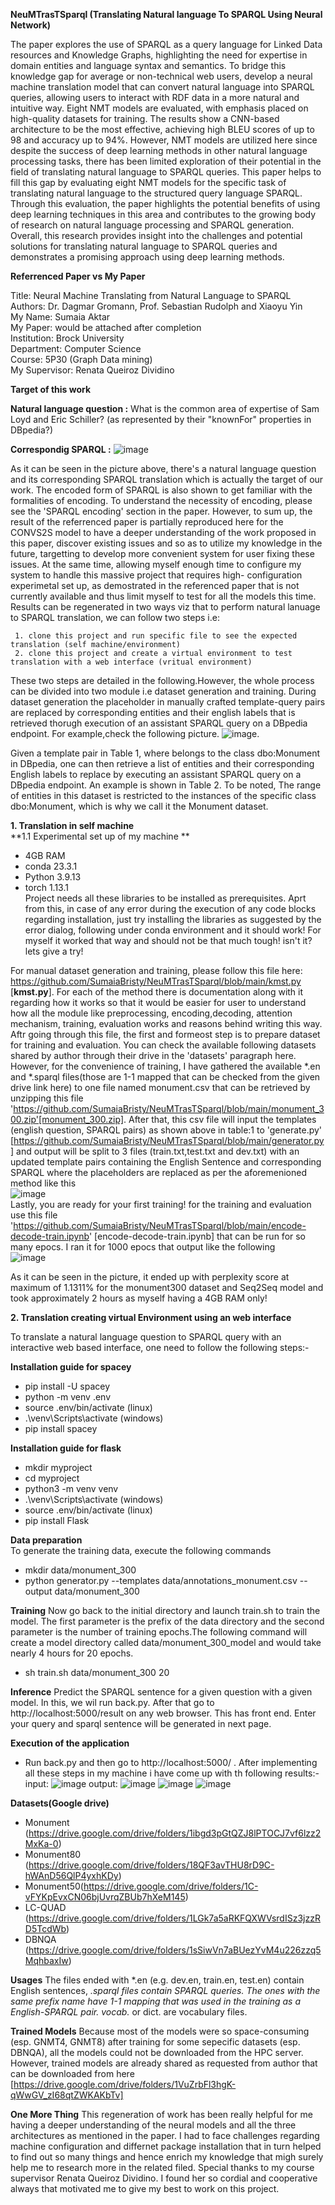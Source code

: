 **NeuMTrasTSparql (Translating Natural language To SPARQL Using Neural Network)**

The paper explores the use of SPARQL as a query language for Linked Data resources and Knowledge Graphs, highlighting the need for expertise in domain entities and language syntax and semantics. To bridge this knowledge gap for average or non-technical web users, develop a neural machine translation model that can convert natural language into SPARQL queries, allowing users to interact with RDF data in a more natural and intuitive way. Eight NMT models are evaluated, with emphasis placed on high-quality datasets for training. The results show a CNN-based architecture to be the most effective, achieving high BLEU scores of up to 98 and accuracy up to 94%. However, NMT models are utilized here since despite the success of deep learning methods in other natural language processing tasks, there has been limited exploration of their potential in the field of translating natural language to SPARQL queries. This paper helps to fill this gap by evaluating eight NMT models for the specific task of translating natural language to the structured query language SPARQL. Through this evaluation, the paper highlights the potential benefits of using deep learning techniques in this area and contributes to the growing body of research on natural language processing and SPARQL generation. Overall, this research provides insight into the challenges and potential solutions for translating natural language to SPARQL queries and demonstrates a promising approach using deep learning methods.

**Referrenced Paper vs My Paper**

Title: Neural Machine Translating from Natural Language to SPARQL <br>
Authors: Dr. Dagmar Gromann, Prof. Sebastian Rudolph and Xiaoyu Yin<br>
My Name: Sumaia Aktar<br>
My Paper: would be attached after completion <br>
Institution: Brock University<br>
Department: Computer Science<br>
Course: 5P30 (Graph Data mining)<br>
My Supervisor: Renata Queiroz Dividino<br>

**Target of this work** <br>
  
  **Natural language question :** What is the common area of expertise of Sam Loyd and Eric Schiller? (as represented by their "knownFor" properties in DBpedia?)<br>

   **Correspondig SPARQL :** ![image](https://user-images.githubusercontent.com/28555115/231902643-606d4a0e-b4bb-47d7-8e47-edbe76d7deea.png) <br>

As it can be seen in the picture above, there's a natural language question and its corresponding SPARQL translation which is actually the target of our work. The encoded form of SPARQL is also shown to get familiar with the formalities of encoding. To understand the necessity of encoding, please see the 'SPARQL encoding' section in the paper. However, to sum up, the result of the referrenced paper is partially reproduced here for the CONVS2S model to have a deeper understanding of the work proposed in this paper, discover existing issues and so as to utilize my knowledge in the future, targetting to develop more convenient system for user fixing these issues. At the same time, allowing myself enough time to configure my system to handle this massive project that requires high- configuration experimetal set up, as demostrated in the referenced paper that is not currently available and thus limit myself to test for all the models this time.
Results can be regenerated in two ways viz that to perform natural lanuage to SPARQL translation, we can follow two steps i.e:  

     1. clone this project and run specific file to see the expected translation (self machine/environment)
     2. clone this project and create a virtual environment to test translation with a web interface (vritual environment)
     
These two steps are detailed in the following.However, the whole process can be divided into two module i.e dataset generation and training. During dataset generation the placeholder in manually crafted template-query pairs are replaced by corresponding entities and their english labels that is retrieved thorugh execution of an assistant SPARQL query on a DBpedia endpoint. For example,check the following picture.
![image](https://user-images.githubusercontent.com/28555115/231785910-16127b33-31a6-4afb-8b37-b6c99b0f0d46.png). 

Given a template pair in Table 1, where <A> belongs to the class dbo:Monument in DBpedia, one can then retrieve a list of entities and their corresponding
English labels to replace <A> by executing an assistant SPARQL query on a DBpedia endpoint. An example is shown in Table 2. To be noted, The range of entities in this dataset is restricted to the instances of the specific class dbo:Monument, which is why we call it the Monument dataset.

**1. Translation in self machine** <br>
**1.1 Experimental set up of my machine **    
- 4GB RAM
- conda 23.3.1
- Python 3.9.13
- torch 1.13.1 <br>
Project needs all these libraries to be installed as prerequisites. Aprt from this, in case of any error during the execution of any code blocks regarding installation, just try installing the libraries as suggested by the error dialog, following under conda environment and it should work! For myself it worked that way and should not be that much tough! isn't it? lets give a try!
     
For manual dataset generation and training, please follow this file here: https://github.com/SumaiaBristy/NeuMTrasTSparql/blob/main/kmst.py [**kmst.py**]. For each of the method there is documentation along with it regarding how it works so that it would be easier for user to understand how all the module like preprocessing, encoding,decoding, attention mechanism, training, evaluation works and reasons behind writing this way. Aftr going through this file, the first and formeost step is to prepare dataset for training and evaluation. You can check the available following datasets shared by author through their drive in the 'datasets' paragraph here. However, for the convenience of training, I have gathered the available *.en and *.sparql files(those are 1-1 mapped that can be checked from the given drive link here) to one file  named monument.csv that can be retrieved by unzipping this file 'https://github.com/SumaiaBristy/NeuMTrasTSparql/blob/main/monument_300.zip'[monument_300.zip]. After that, this csv file will input the templates (english question, SPARQL pairs) as shown above in table:1 to 'generate.py' [https://github.com/SumaiaBristy/NeuMTrasTSparql/blob/main/generator.py] and output will be split to 3 files (train.txt,test.txt and dev.txt) with an updated template pairs containing the English Sentence and corresponding SPARQL where the placeholders are replaced as per the aforemenioned method like this <br> ![image](https://user-images.githubusercontent.com/28555115/231900050-6117ba66-d55e-4db7-acf9-e34d58099351.png) <br>
Lastly, you are ready for your first training! for the training and evaluation use this file 'https://github.com/SumaiaBristy/NeuMTrasTSparql/blob/main/encode-decode-train.ipynb' [encode-decode-train.ipynb] that can be run for so many epocs. I ran it for 1000 epocs that output like the following <br>
![image](https://user-images.githubusercontent.com/28555115/231887893-bdbba436-f841-4021-9942-df14703b5df7.png) <br>
     
As it can be seen in the picture, it ended up with perplexity score at maximum of 1.1311% for the monument300 dataset and Seq2Seq model and took approximately 2 hours as myself having a 4GB RAM only!


**2. Translation creating virtual Environment using an web interface**

To translate a natural language question to SPARQL query with an interactive web based interface, one need to follow the following steps:-<br>
  
**Installation guide for spacey**
- pip install -U spacey 
- python -m venv .env
- source .env/bin/activate (linux)
- .\venv\Scripts\activate (windows)
- pip install spacey
  
**Installation guide for flask** <br>
- mkdir myproject
- cd myproject
- python3 -m venv venv
- .\venv\Scripts\activate (windows)
- source .env/bin/activate (linux)
- pip install Flask
  
**Data preparation**<br>
To generate the training data, execute the following commands
- mkdir data/monument_300
- python generator.py --templates data/annotations_monument.csv  --output data/monument_300

**Training**
Now go back to the initial directory and launch train.sh to train the model. The first parameter is the prefix of the data directory and the second parameter is the number of training epochs.The following command will create a model directory called data/monument_300_model and would take nearly 4 hours for 20 epochs.
- sh train.sh data/monument_300 20

**Inference**
Predict the SPARQL sentence for a given question with a given model. In this, we wil run back.py. After that go to http://localhost:5000/result on any web browser. This has front end. Enter your query and sparql sentence will be generated in next page.

**Execution of the application**
- Run back.py and then go to http://localhost:5000/ .
After implementing all these steps in my machine i have come up with th following results:-
input:
![image](https://user-images.githubusercontent.com/28555115/231916241-e6ff3e59-f258-43af-94f4-a5a6f582af89.png)
 output: 
![image](https://user-images.githubusercontent.com/28555115/231916196-cb442170-72f3-4368-b70c-af1831af941a.png)
![image](https://user-images.githubusercontent.com/28555115/231916323-7d18fdba-83e6-42b1-b921-ad8e3fde488a.png)
![image](https://user-images.githubusercontent.com/28555115/231916414-b72af6dd-377b-445f-b9ae-82e31570e06b.png)
  
**Datasets(Google drive)**
- Monument (https://drive.google.com/drive/folders/1ibgd3pGtQZJ8lPTOCJ7vf6lzz2MxKa-0)
- Monument80 (https://drive.google.com/drive/folders/18QF3avTHU8rD9C-hWAnD56QlP4yxhKDy)
- Monument50(https://drive.google.com/drive/folders/1C-vFYKpEvxCN06bjUvrqZBUb7hXeM145)
- LC-QUAD (https://drive.google.com/drive/folders/1LGk7a5aRKFQXWVsrdISz3jzzRD5TcdWb)
- DBNQA (https://drive.google.com/drive/folders/1sSiwVn7aBUezYvM4u226zzq5MqhbaxIw)
     
**Usages**
The files ended with *.en (e.g. dev.en, train.en, test.en) contain English sentences, *.sparql files contain SPARQL queries. The ones with the same prefix name have 1-1 mapping that was used in the training as a English-SPARQL pair. vocab.* or dict. are vocabulary files.

**Trained Models**
Because most of the models were so space-consuming (esp. GNMT4, GNMT8) after training for some sepecific datasets (esp. DBNQA), all the models could not be downloaded  from the HPC server. However, trained models are already shared as requested from author that can be downloaded from here [https://drive.google.com/drive/folders/1VuZrbFl3hgK-qWwGV_zI68qtZWKAKbTv]
     
**One More Thing**
This regeneration of work has been really helpful for me having a deeper understanding of the neural models and all the three architectures as mentioned in the paper. I had to face challenges regarding machine configuration and differnet package installation that in turn helped to find out so many things and hence enrich my knowledge that migh surely help me to research more in the related filed. Special thanks to my course supervisor Renata Queiroz Dividino. I found her so cordial and cooperative always that motivated me to give my best to work on this project. 
